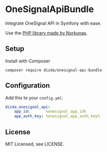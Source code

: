 OneSignalApiBundle
========================

Integrate OneSignal API in Symfony with ease.

Use the [PHP library made by Norkunas](https://github.com/norkunas/onesignal-php-api).

## Setup

Install with Composer

    composer require dizda/onesignal-api-bundle

## Configuration

Add this to your `config.yml`:

```yaml
dizda_onesignal_api:
    app_id:       %onesignal_app_id%
    app_auth_key: %onesignal_app_auth_key%
```

## License

MIT Licensed, see LICENSE.